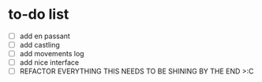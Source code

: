 # to-do list  

 - [ ] add en passant  
 - [ ] add castling  
 - [ ] add movements log  
 - [ ] add nice interface  
 - [ ] REFACTOR EVERYTHING THIS NEEDS TO BE SHINING BY THE END >:C  